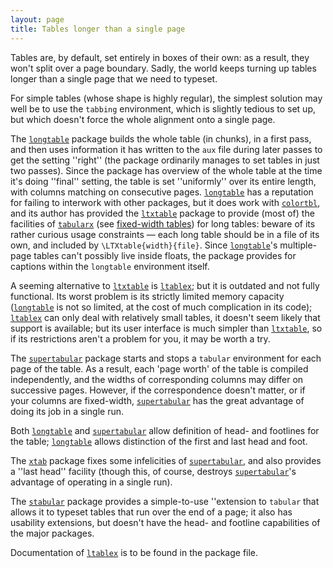 ```yaml
---
layout: page
title: Tables longer than a single page
---
```


Tables are, by default, set entirely in boxes of their own: as a
result, they won't split over a page boundary.  Sadly, the world keeps
turning up tables longer than a single page that we need to typeset.

For simple tables (whose shape is highly regular), the simplest
solution may well be to use the `tabbing` environment,
which is slightly tedious to set up, but which doesn't force the whole alignment
onto a single page.

The [`longtable`](http://ctan.org/pkg/longtable) package builds the whole table (in chunks), in
a first pass, and then uses information it has written to the `aux`
file during later passes to get the setting ''right'' (the package
ordinarily manages to set tables in just two passes).  Since the
package has overview of the whole table at the time it's doing
''final'' setting, the table is set ''uniformly'' over its entire
length, with columns matching on consecutive pages.
[`longtable`](http://ctan.org/pkg/longtable) has a reputation for failing to interwork with
other packages, but it does work with [`colortbl`](http://ctan.org/pkg/colortbl), and its
author has provided the [`ltxtable`](http://ctan.org/pkg/ltxtable) package to provide (most
of) the facilities of [`tabularx`](http://ctan.org/pkg/tabularx) (see
[fixed-width tables](./FAQ-fixwidtab.html)) for long tables:
beware of its rather curious usage constraints&nbsp;&mdash; each long table
should be in a file of its own, and included by
`\LTXtable{width}{file}`.  Since [`longtable`](http://ctan.org/pkg/longtable)'s
multiple-page tables can't possibly live inside floats, the package
provides for captions within the `longtable` environment
itself.

A seeming alternative to [`ltxtable`](http://ctan.org/pkg/ltxtable) is [`ltablex`](http://ctan.org/pkg/ltablex); but
it is outdated and not fully functional.  Its worst problem is its
strictly limited memory capacity ([`longtable`](http://ctan.org/pkg/longtable) is not so
limited, at the cost of much complication in its code);
[`ltablex`](http://ctan.org/pkg/ltablex) can only deal with relatively small tables, it doesn't seem
likely that support is available; but its user interface is much
simpler than [`ltxtable`](http://ctan.org/pkg/ltxtable), so if its restrictions aren't a
problem for you, it may be worth a try.

The [`supertabular`](http://ctan.org/pkg/supertabular) package starts and stops a
`tabular` environment for each page of the table.  As a
result, each 'page worth' of the table is compiled independently, and
the widths of corresponding columns may differ on successive pages.
However, if the correspondence doesn't matter, or if your columns are
fixed-width, [`supertabular`](http://ctan.org/pkg/supertabular) has the great advantage of doing
its job in a single run.

Both [`longtable`](http://ctan.org/pkg/longtable) and [`supertabular`](http://ctan.org/pkg/supertabular) allow definition
of head- and footlines for the table; [`longtable`](http://ctan.org/pkg/longtable) allows
distinction of the first and last head and foot.

The [`xtab`](http://ctan.org/pkg/xtab) package fixes some infelicities of
[`supertabular`](http://ctan.org/pkg/supertabular), and also provides a ''last head'' facility
(though this, of course, destroys [`supertabular`](http://ctan.org/pkg/supertabular)'s advantage
of operating in a single run).

The [`stabular`](http://ctan.org/pkg/stabular) package provides a simple-to-use ''extension to
`tabular` that allows it to typeset tables that run over
the end of a page; it also has usability extensions, but doesn't have
the head- and footline capabilities of the major packages.

Documentation of [`ltablex`](http://ctan.org/pkg/ltablex) is to be found in the package file.


